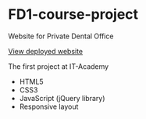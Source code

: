 # FD1-course-project
Website for Private Dental Office

[View deployed website](https://muratx10.github.io/FD1-course-project/)

The first project at IT-Academy
* HTML5
* CSS3
* JavaScript (jQuery library)
* Responsive layout
